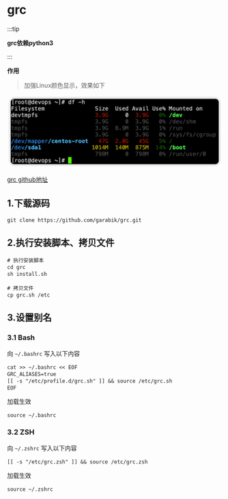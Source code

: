 # grc

:::tip

**grc依赖python3**

:::

**作用**

> 加强Linux颜色显示，效果如下

![iShot_2024-08-21_21.55.22](https://github.com/pptfz/picgo-images/blob/master/img/iShot_2024-08-21_21.55.22.png)



[grc github地址](https://github.com/garabik/grc)



## 1.下载源码

```shell
git clone https://github.com/garabik/grc.git
```



## 2.执行安装脚本、拷贝文件

```shell
# 执行安装脚本
cd grc
sh install.sh

# 拷贝文件
cp grc.sh /etc
```

 

## 3.设置别名

### 3.1 Bash

向 `~/.bashrc` 写入以下内容

```shell
cat >> ~/.bashrc << EOF
GRC_ALIASES=true
[[ -s "/etc/profile.d/grc.sh" ]] && source /etc/grc.sh
EOF
```



加载生效

```shell
source ~/.bashrc
```



### 3.2 ZSH

向 `~/.zshrc` 写入以下内容

```shell
[[ -s "/etc/grc.zsh" ]] && source /etc/grc.zsh
```



加载生效

```shell
source ~/.zshrc
```

